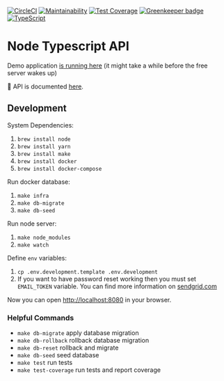 [![CircleCI](https://circleci.com/gh/developer239/node-typescript-api.svg?style=svg)](https://circleci.com/gh/developer239/node-typescript-api)
[![Maintainability](https://api.codeclimate.com/v1/badges/5ec1c93577d041551baf/maintainability)](https://codeclimate.com/github/developer239/node-typescript-api/maintainability)
[![Test Coverage](https://api.codeclimate.com/v1/badges/5ec1c93577d041551baf/test_coverage)](https://codeclimate.com/github/developer239/node-typescript-api/test_coverage)
[![Greenkeeper badge](https://badges.greenkeeper.io/developer239/node-typescript-api.svg?token=76d75cc9efd4f1141c5df424f2a8d016654313d2766e2704b0985a28a794002b&ts=1548104970009)](https://greenkeeper.io/)
[![TypeScript](https://badges.frapsoft.com/typescript/version/typescript-next.svg?v=101)](https://www.typescriptlang.org/)

# Node Typescript API

Demo application [is running here](https://node-typescript-api.herokuapp.com/) (it might take a while before the free server wakes up)

📘 API is documented [here](https://node-typescript-api.herokuapp.com/docs).

## Development

System Dependencies:

1. `brew install node`
2. `brew install yarn`
3. `brew install make`
3. `brew install docker`
4. `brew install docker-compose`

Run docker database:

1. `make infra`
2. `make db-migrate`
3. `make db-seed`

Run node server:

1. `make node_modules`
2. `make watch`

Define `env` variables:

1. `cp .env.development.template .env.development`
2. If you want to have password reset working then you must set `EMAIL_TOKEN` variable. You can find more information on [sendgrid.com](https://sendgrid.com/)

Now you can open [http://localhost:8080](http://localhost:8080) in your browser.

### Helpful Commands

- `make db-migrate`     apply database migration
- `make db-rollback`    rollback database migration
- `make db-reset`       rollback and migrate
- `make db-seed`        seed database
- `make test`           run tests
- `make test-coverage`  run tests and report coverage

